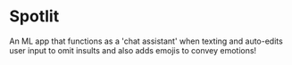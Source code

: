 # Spotlit
An ML app that functions as a 'chat assistant' when texting and auto-edits user input to omit insults and also adds emojis to convey emotions!
